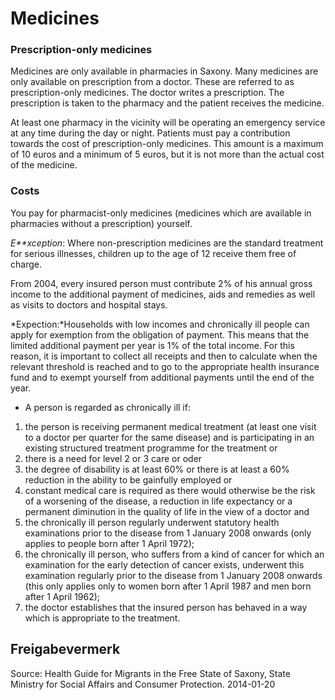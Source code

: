 # Medicines

### Prescription-only medicines

Medicines are only available in pharmacies in Saxony. Many medicines are only available on prescription from a doctor. These are referred to as prescription-only medicines. The doctor writes a prescription. The prescription is taken to the pharmacy and the patient receives the medicine.

At least one pharmacy in the vicinity will be operating an emergency service at any time during the day or night. Patients must pay a contribution towards the cost of prescription-only medicines. This amount is a maximum of 10 euros and a minimum of 5 euros, but it is not more than the actual cost of the medicine.

### Costs

You pay for pharmacist-only medicines (medicines which are available in pharmacies without a prescription) yourself.

*E**xception*: Where non-prescription medicines are the standard treatment for serious illnesses, children up to the age of 12 receive them free of charge.

From 2004, every insured person must contribute 2% of his annual gross income to the additional payment of medicines, aids and remedies as well as visits to doctors and hospital stays.

*Expection:*Households with low incomes and chronically ill people can apply for exemption from the obligation of payment. This means that the limited additional payment per year is 1% of the total income. For this reason, it is important to collect all receipts and then to calculate when the relevant threshold is reached and to go to the appropriate health insurance fund and to exempt yourself from additional payments until the end of the year.

* A person is regarded as chronically ill if:

1. the person is receiving permanent medical treatment (at least one visit to a doctor per quarter for the same disease) and is participating in an existing structured treatment programme for the treatment or
2. there is a need for level 2 or 3 care or oder
3. the degree of disability is at least 60% or there is at least a 60% reduction in the ability to be gainfully employed or
4. constant medical care is required as there would otherwise be the risk of a worsening of the disease, a reduction in life expectancy or a permanent diminution in the quality of life in the view of a doctor and
5. the chronically ill person regularly underwent statutory health examinations prior to the disease from 1 January 2008 onwards (only applies to people born after 1 April 1972);
6. the chronically ill person, who suffers from a kind of cancer for which an examination for the early detection of cancer exists, underwent this examination regularly prior to the disease from 1 January 2008 onwards (this only applies only to women born after 1 April 1987 and men born after 1 April 1962);
7. the doctor establishes that the insured person has behaved in a way which is appropriate to the treatment.

## Freigabevermerk

Source: Health Guide for Migrants in the Free State of Saxony, State Ministry for Social Affairs and Consumer Protection. 2014-01-20
